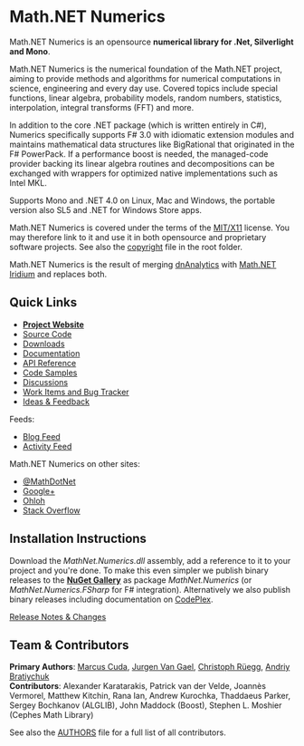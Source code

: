 Math.NET Numerics
=================

Math.NET Numerics is an opensource **numerical library for .Net, Silverlight and Mono**.

Math.NET Numerics is the numerical foundation of the Math.NET project,
aiming to provide methods and algorithms for numerical computations in science,
engineering and every day use. Covered topics include special functions,
linear algebra, probability models, random numbers, statistics, interpolation,
integral transforms (FFT) and more.

In addition to the core .NET package (which is written entirely in C#),
Numerics specifically supports F# 3.0 with idiomatic extension modules and
maintains mathematical data structures like BigRational that originated in the F# PowerPack.
If a performance boost is needed, the managed-code provider backing its linear algebra
routines and decompositions can be exchanged with wrappers for optimized native
implementations such as Intel MKL.

Supports Mono and .NET 4.0 on Linux, Mac and Windows, the portable version also
SL5 and .NET for Windows Store apps.

Math.NET Numerics is covered under the terms of the [MIT/X11](http://mathnetnumerics.codeplex.com/license)
license. You may therefore link to it and use it in both opensource and proprietary
software projects. See also the [copyright](COPYRIGHT.md) file in the root folder.

Math.NET Numerics is the result of merging [dnAnalytics](http://dnanalytics.codeplex.com/)
with [Math.NET Iridium](http://www.mathdotnet.com/Iridium.aspx) and replaces both.

Quick Links
-----------

* [**Project Website**](http://numerics.mathdotnet.com)
* [Source Code](http://github.com/mathnet/mathnet-numerics)
* [Downloads](http://mathnetnumerics.codeplex.com/releases)
* [Documentation](http://mathnetnumerics.codeplex.com/documentation)
* [API Reference](http://numerics.mathdotnet.com/api/)
* [Code Samples](http://github.com/mathnet/mathnet-numerics/tree/master/src/Examples)
* [Discussions](http://mathnetnumerics.codeplex.com/discussions)
* [Work Items and Bug Tracker](http://github.com/mathnet/mathnet-numerics/issues)
* [Ideas & Feedback](http://feedback.mathdotnet.com/forums/2060-math-net-numerics)

Feeds:

* [Blog Feed](http://feeds.mathdotnet.com/MathNetNumerics)
* [Activity Feed](http://feeds.mathdotnet.com/MathNetNumericsActivity)

Math.NET Numerics on other sites:

* [@MathDotNet](http://twitter.com/MathDotNet)
* [Google+](https://plus.google.com/112484567926928665204)
* [Ohloh](https://www.ohloh.net/p/mathnet)
* [Stack Overflow](http://stackoverflow.com/questions/tagged/mathdotnet)

Installation Instructions
-------------------------

Download the *MathNet.Numerics.dll* assembly, add a reference to it to your project and you're done. To make this even simpler we publish binary releases to the [**NuGet Gallery**](http://nuget.org/) as package *MathNet.Numerics* (or *MathNet.Numerics.FSharp* for F# integration). Alternatively we also publish binary releases including documentation on [CodePlex](http://mathnetnumerics.codeplex.com/releases).

[Release Notes & Changes](RELEASENOTES.md)

Team & Contributors
-------------------

**Primary Authors**:
[Marcus Cuda](http://marcuscuda.com/),
[Jurgen Van Gael](http://mlg.eng.cam.ac.uk/jurgen/),
[Christoph Rüegg](http://christoph.ruegg.name/),
[Andriy Bratiychuk](http://ua.linkedin.com/pub/andriy-bratiychuk/4/6b/920)  
**Contributors**:
Alexander Karatarakis, Patrick van der Velde, Joannès Vermorel,
Matthew Kitchin, Rana Ian, Andrew Kurochka,
Thaddaeus Parker, Sergey Bochkanov (ALGLIB), John Maddock (Boost),
Stephen L. Moshier (Cephes Math Library)

See also the [AUTHORS](AUTHORS.md) file for a full list of all contributors.
